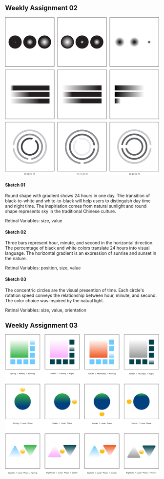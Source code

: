 ## Weekly Assignment 02
![illustrative images](./sketch-wa2.jpg)
#### Sketch 01
Round shape with gradient shows 24 hours in one day. The transition of black-to-white and white-to-black will help users to distinguish day time and night time. The inspiriation comes from natural sunlight and round shape represents sky in the traditional Chinese culture.

Retinal Variables: size, value
#### Sketch 02
Three bars represent hour, minute, and second in the horizontal direction. The percemtage of black and white colors translate 24 hours into visual language. The horizontal gradient is an expression of sunrise and sunset in the nature.

Retinal Variables: position, size, value
#### Sketch 03
The concentric circles are the visual presention of time. Each circle's rotation speed conveys the relationship between hour, minute, and second. The color choice was inspired by the natual light.

Retinal Variables: size, value, orientation
## Weekly Assignment 03
![illustrative images](./sketch-wa3.jpg)

